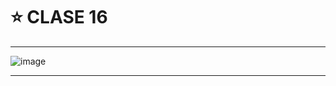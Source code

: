 # :star: CLASE 16

---


![image](https://user-images.githubusercontent.com/72580574/235257965-93753fb7-bff0-4d2d-ac21-37829bbd2d69.png)


---
